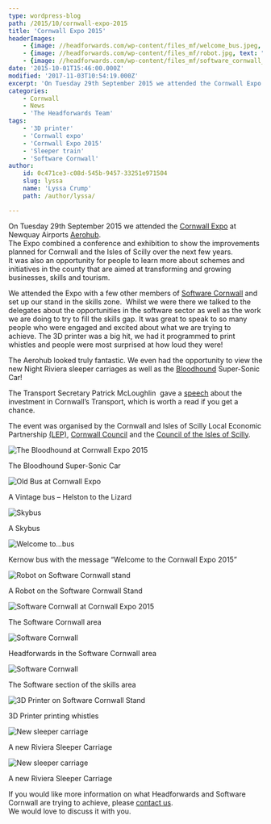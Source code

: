 ```yaml
---
type: wordpress-blog
path: /2015/10/cornwall-expo-2015
title: 'Cornwall Expo 2015'
headerImages:
    - {image: //headforwards.com/wp-content/files_mf/welcome_bus.jpeg, text: 'Cornwall Expo 2015'}
    - {image: //headforwards.com/wp-content/files_mf/robot.jpg, text: ""}
    - {image: //headforwards.com/wp-content/files_mf/software_cornwall_stands_cornwall_expo_2015.jpeg, text: ""}
date: '2015-10-01T15:46:00.000Z'
modified: '2017-11-03T10:54:19.000Z'
excerpt: 'On Tuesday 29th September 2015 we attended the Cornwall Expo at Newquay Airports Aerohub. The Expo combined a conference and exhibition to show the improvements planned for Cornwall and the Isles of Scilly over the next few years. It was also an opportunity for people to learn more about schemes and initiatives in the county that …'
categories:
    - Cornwall
    - News
    - 'The Headforwards Team'
tags:
    - '3D printer'
    - 'Cornwall expo'
    - 'Cornwall Expo 2015'
    - 'Sleeper train'
    - 'Software Cornwall'
author:
    id: 0c471ce3-c08d-545b-9457-33251e971504
    slug: lyssa
    name: 'Lyssa Crump'
    path: /author/lyssa/

---
```

On Tuesday 29th September 2015 we attended the [Cornwall Expo](http://www.ciosgrowthhub.com/news/article/13/2015/08/07/cornwall-expo-2015) at Newquay Airports [Aerohub](http://www.aerohub.co.uk/).  
The Expo combined a conference and exhibition to show the improvements planned for Cornwall and the Isles of Scilly over the next few years.  
It was also an opportunity for people to learn more about schemes and initiatives in the county that are aimed at transforming and growing businesses, skills and tourism.

We attended the Expo with a few other members of [Software Cornwall](http://www.softwarecornwall.org/) and set up our stand in the skills zone.  Whilst we were there we talked to the delegates about the opportunities in the software sector as well as the work we are doing to try to fill the skills gap. It was great to speak to so many people who were engaged and excited about what we are trying to achieve. The 3D printer was a big hit, we had it programmed to print whistles and people were most surprised at how loud they were!

The Aerohub looked truly fantastic. We even had the opportunity to view the new Night Riviera sleeper carriages as well as the [Bloodhound](http://www.bloodhoundssc.com/) Super-Sonic Car!

The Transport Secretary Patrick McLoughlin  gave a [speech](https://www.gov.uk/government/speeches/cornwall-expo-2015) about the investment in Cornwall’s Transport, which is worth a read if you get a chance.

The event was organised by the Cornwall and Isles of Scilly Local Economic Partnership [(LEP)](http://www.cioslep.com/), [Cornwall Council](http://www.cornwall.gov.uk/) and the [Council of the Isles of Scilly](http://www.scilly.gov.uk/).

![The Bloodhound at Cornwall Expo 2015 ](//headforwards.com/wp-content/uploads/2015/10/Bloodhound_at_Cornwall_Expo.jpeg)

The Bloodhound Super-Sonic Car

![Old Bus at Cornwall Expo](//headforwards.com/wp-content/uploads/2015/10/Helston_Lizard_bus.jpeg)

A Vintage bus – Helston to the Lizard

![Skybus](//headforwards.com/wp-content/uploads/2015/10/Skybus-at-Cornwall-Expo-2015.jpeg)

A Skybus

![Welcome to...bus](//headforwards.com/wp-content/uploads/2015/10/Welcome_bus.jpeg)

Kernow bus with the message “Welcome to the Cornwall Expo 2015”

![Robot on Software Cornwall stand ](//headforwards.com/wp-content/uploads/2015/10/Robot.jpg)

A Robot on the Software Cornwall Stand

![Software Cornwall at Cornwall Expo 2015](//headforwards.com/wp-content/uploads/2015/10/Skills_zone.jpeg)

The Software Cornwall area

![Software Cornwall ](//headforwards.com/wp-content/uploads/2015/10/Software-Cornwall-stands.jpeg)

Headforwards in the Software Cornwall area

![Software Cornwall ](//headforwards.com/wp-content/uploads/2015/10/Software_cornwall_stands.jpeg)

The Software section of the skills area

![3D Printer on Software Cornwall Stand ](//headforwards.com/wp-content/uploads/2015/10/3D_Printer.jpeg)

3D Printer printing whistles

![New sleeper carriage](//headforwards.com/wp-content/uploads/2015/10/Sleeper_Carridge-.jpeg)

A new Riviera Sleeper Carriage

![New sleeper carriage](//headforwards.com/wp-content/uploads/2015/10/Sleeper_Cornwall_Expo.jpeg)

A new Riviera Sleeper Carriage

If you would like more information on what Headforwards and Software Cornwall are trying to achieve, please [contact us](http://www.headforwards.com/contactus/).  
We would love to discuss it with you.
